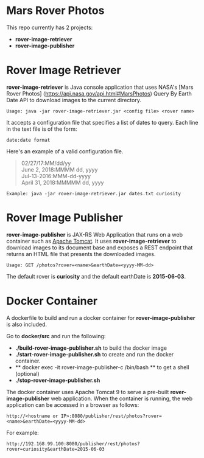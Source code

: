 # Mars Rover Photos

This repo currently has 2 projects:

- **rover-image-retriever**
- **rover-image-publisher**

# Rover Image Retriever

**rover-image-retriever** is Java console application that uses NASA's [Mars Rover Photos] (https://api.nasa.gov/api.html#MarsPhotos)  Query By Earth Date API to download images to the current directory.

`Usage: java -jar rover-image-retriever.jar <config file> <rover name>`

It accepts a configuration file that specifies a list of dates to query. Each line in the text file is of the form:

`date:date format`

Here's an example of a valid configuration file.

>02/27/17:MM/dd/yy  
>June 2, 2018:MMMM dd, yyyy  
>Jul-13-2016:MMM-dd-yyyy  
>April 31, 2018:MMMMM dd, yyyy  

`Example: java -jar rover-image-retriever.jar dates.txt curiosity`

# Rover Image Publisher

**rover-image-publisher** is JAX-RS Web Application that runs on a web container such as [Apache Tomcat](http://tomcat.apache.org/tomcat-9.0-doc/). It uses **rover-image-retriever** to download images to its document base and exposes a REST endpoint that returns an HTML file that presents the downloaded images.

`Usage: GET /photos?rover=<name>&earthDate=<yyyy-MM-dd>` 

The default rover is **curiosity** and the default earthDate is **2015-06-03**.

# Docker Container

A dockerfile to build and run a docker container for **rover-image-publisher** is also included.

Go to **docker/src** and run the following:

- **./build-rover-image-publisher.sh** to build the docker image
- **./start-rover-image-publisher.sh** to create and run the docker container.
- ** docker exec -it rover-image-publisher-c  /bin/bash ** to get a shell (optional)
- **./stop-rover-image-publisher.sh**

The docker container uses Apache Tomcat 9 to serve a pre-built **rover-image-publisher** web application. When the container is running, the web application can be accessed in a browser as follows:

`http://<hostname or IP>:8080/publisher/rest/photos?rover=<name>&earthDate=<yyyy-MM-dd>`

For example:

`http://192.168.99.100:8080/publisher/rest/photos?rover=curiosity&earthDate=2015-06-03`